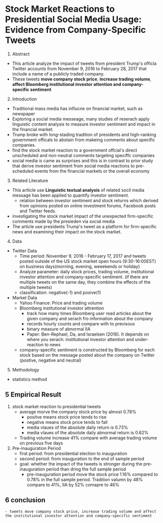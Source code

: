 # Stock Market Reactions to Presidential Social Media Usage: Evidence from Company-Specific Tweets

1. Abstract
- This article analyze the impact of tweets from president Trump's officla Twitter accounts from November 9, 2016 to February 28, 2017 that include a name of a publicly traded company. 
- These tweets **move company stock price**, **increase trading volume**, **affect Bloomberg institutional investor attention and company-specific sentiment**

2. Introduction
- Traditional mass media has influcne on financial market, such as newspaper
- Exploring a social media messeage, many studies of reserach apply linguistic content analysis to measure investor sentiment and impact in the financial market.
- Trump broke with long-stading tradition of presidents and high-ranking government officals to abstain from makeing comments about specific companies.
- find the stock market reaction to a government offcial's direct unscheduled and non-neutral comments targeting speciffc companies
- social media is came as surprises and this is in contrast to prior study that derive investor sentiment from social media reactions to pre-scheduled events from the financial markets or the overall economy

3. Related Literature
- This ariticle use **Linguistic textual analysis** of related socil media message has been applied to quantify investor sentiment.
	- relation between investor sentiment and stock returns which derived from opinions posted on online investment forums, Facebook posts and Twitter feeds.
- investigating the stock market impact of the unexpected firm-specific comments made by the presieden via social media
- The article use presidents Trump's tweet as a platform for firm-specific news and examining their impact on the stock market.

4. Data
- Twitter Data
	- Time period: November 9, 2016 - February 17, 2017 and tweets posted outside of the US stock market open hours (9:30-16:00EST) on business days(morning, evening, weeekends or holiday)
	- Analyze parameter: daily stock prices, trading volume, institutional investor attention and company-specific sentiment. (if there are multiple tweets on the same day, they combine the effects of the multiple tweets)
	- classification: negative(-1) and posive(1)
- Market Data
	- Yahoo Finance: Price and trading volume
	- Bloomberg institutional investor attrention
		- track how many times Bloomberg user read articles about the given company and serach fro information about the company
		- records hourly counts and compare with to previsous
		- binary measure of abnormal IIA
		- Paper: Ben-Rephael, Da, and Israelsen (2016). It depends on where you serach: institutional investor attention and under-reaction to news
	- company-specific sentiment is constructed by Bloomberg for each stock based on the message posted about the company on Twitter (postive, negative and neutral)

5. Methodology
- statistics method


## 5 Empirical Result
1. stock market reaction to presidential tweets
	- average morve the company stock price by almost 0.78%
		- positve means stock price tends to rise
		- negative means stock price tends to fall
		- media vlaues of the absolute daily return is 0.73%
		- media vlaues of the absolute daily abnormal return is 0.62%
	- Trading volume increase 41% compare with average trading volume on previous five days
2. Pre-Inauguration Period
	- first period: from presidential election to inauguration
	- second period: from inauguration to the end of sample period
	- goal: whether the impact of the tweets is stronger during the pre-inauguration period than dring the full sample period
		- pre-inauguration period move the stock price 1.16% compared to 0.78% in the full sample period. Tradition valumn by 48% compare to 41%, IIA by 52% comapre to 46%

## 6 conclusion
	- tweets move company stock price, increase trading volume and affect the institutional investor attention and company-specific sentiment














